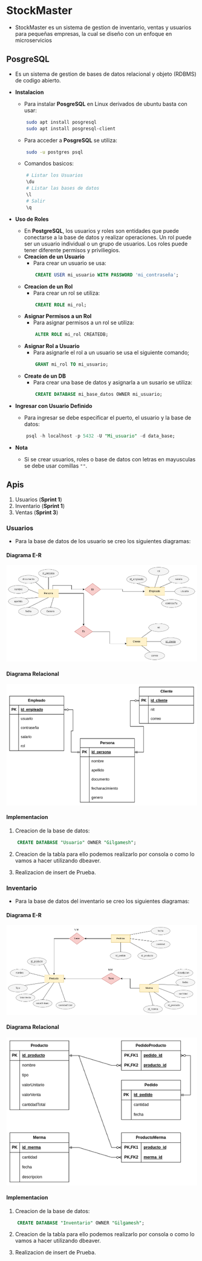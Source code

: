 # StockMaster

* StockMaster es un sistema de gestion de inventario, ventas y usuarios para pequeñas empresas, la cual se diseño con un enfoque en microservicios

## PosgreSQL

* Es un sistema de gestion de bases de datos relacional y objeto (RDBMS) de codigo abierto.
* **Instalacion**
    * Para instalar **PosgreSQL** en Linux derivados de ubuntu basta con usar:
    
    ```bash
        sudo apt install posgresql
        sudo apt install posgresql-client
    ```
    * Para acceder a **PosgreSQL** se utiliza:
    
    ```bash
        sudo -u postgres psql
    ```
    * Comandos basicos:
    
    ```bash
        # Listar los Usuarios
        \du
        # Listar las bases de datos
        \l
        # Salir
        \q
    ```
* **Uso de Roles**
    * En **PostgreSQL**, los usuarios y roles son entidades que puede conectarse a la base de datos y realizar operaciones. Un rol puede ser un usuario individual o un grupo de usuarios. Los roles puede tener diferente permisos y priviliegios.
    * **Creacion de un Usuario**
        * Para crear un usuario se usa:
        ```sql
            CREATE USER mi_usuario WITH PASSWORD 'mi_contraseña';
        ```
    * **Creacion de un Rol**
        * Para crear un rol se utiliza:
        ```sql
            CREATE ROLE mi_rol;
        ```
    * **Asignar Permisos a un Rol**
        * Para asignar permisos a un rol se utiliza:
        ```sql
            ALTER ROLE mi_rol CREATEDB;
        ```
    * **Asignar Rol a Usuario**
        * Para asignarle el rol a un usuario se usa el siguiente comando;
        ```sql
            GRANT mi_rol TO mi_usuario;
        ```
    * **Create de un DB**
        * Para crear una base de datos y asignarla a un susario se utiliza:
        ```sql
            CREATE DATABASE mi_base_datos OWNER mi_usuario;
        ```
* **Ingresar con Usuario Definido**
    * Para ingresar se debe especificar el puerto, el usuario y la base de datos:
    ```sql
        psql -h localhost -p 5432 -U "Mi_usuario" -d data_base;
    ```
* **Nota**
    * Si se crear usuarios, roles o base de datos con letras en mayusculas se debe usar comillas `""`.

    
## Apis

1. Usuarios (**Sprint 1**)
2. Inventario (**Sprint 1**)
3. Ventas (**Sprint 3**)

### Usuarios

* Para la base de datos de los usuario se creo los siguientes diagramas:

#### Diagrama E-R

<div aling="center">
    <img src="./Diagramas/Usuario/Usuarios_(E-R).png" alt="Diagrama E-R"/>
<div>


#### Diagrama Relacional

<div aling="center">
    <img src="./Diagramas/Usuario/Usuarios_ModeloRelacional.png" alt="Diagrama Relacional"/>
<div>

#### Implementacion

1. Creacion de la base de datos:

```sql
    CREATE DATABASE "Usuario" OWNER "Gilgamesh";
```
2. Creacion de la tabla para ello podemos realizarlo por consola o como lo vamos a hacer utilizando dbeaver.

3. Realizacion de insert de Prueba.



### Inventario

* Para la base de datos del inventario se creo los siguientes diagramas:

#### Diagrama E-R

<div aling="center">
    <img src="./Diagramas/Inventario/Inventario(E-R).png" alt="Diagrama E-R"/>
<div>

#### Diagrama Relacional

<div aling="center">
    <img src="./Diagramas/Inventario/InventarioRelacional.png" alt="Diagrama Relacional"/>
<div>


#### Implementacion

1. Creacion de la base de datos:

```sql
    CREATE DATABASE "Inventario" OWNER "Gilgamesh";
```
2. Creacion de la tabla para ello podemos realizarlo por consola o como lo vamos a hacer utilizando dbeaver.

3. Realizacion de insert de Prueba.